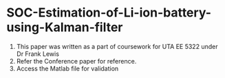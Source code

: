# SOC-Estimation-of-Li-ion-battery-using-Kalman-filter
1) This paper was written as a part of coursework for UTA EE 5322 under Dr Frank Lewis
2) Refer the Conference paper for reference. 
3) Access the Matlab file for validation 
